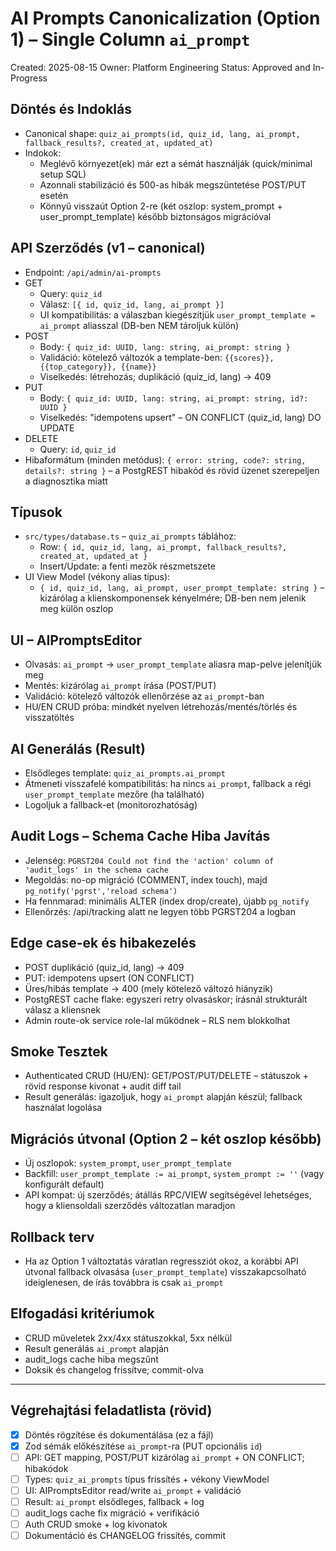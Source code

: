 # AI Prompts Canonicalization (Option 1) – Single Column `ai_prompt`

Created: 2025-08-15
Owner: Platform Engineering
Status: Approved and In-Progress

## Döntés és Indoklás

- Canonical shape: `quiz_ai_prompts(id, quiz_id, lang, ai_prompt, fallback_results?, created_at, updated_at)`
- Indokok:
  - Meglévő környezet(ek) már ezt a sémát használják (quick/minimal setup SQL)
  - Azonnali stabilizáció és 500-as hibák megszüntetése POST/PUT esetén
  - Könnyű visszaút Option 2-re (két oszlop: system_prompt + user_prompt_template) később biztonságos migrációval

## API Szerződés (v1 – canonical)

- Endpoint: `/api/admin/ai-prompts`
- GET
  - Query: `quiz_id`
  - Válasz: `[{ id, quiz_id, lang, ai_prompt }]`
  - UI kompatibilitás: a válaszban kiegészítjük `user_prompt_template = ai_prompt` aliasszal (DB-ben NEM tároljuk külön)
- POST
  - Body: `{ quiz_id: UUID, lang: string, ai_prompt: string }`
  - Validáció: kötelező változók a template-ben: `{{scores}}, {{top_category}}, {{name}}`
  - Viselkedés: létrehozás; duplikáció (quiz_id, lang) → 409
- PUT
  - Body: `{ quiz_id: UUID, lang: string, ai_prompt: string, id?: UUID }`
  - Viselkedés: "idempotens upsert" – ON CONFLICT (quiz_id, lang) DO UPDATE
- DELETE
  - Query: `id`, `quiz_id`
- Hibaformátum (minden metódus): `{ error: string, code?: string, details?: string }` – a PostgREST hibakód és rövid üzenet szerepeljen a diagnosztika miatt

## Típusok

- `src/types/database.ts` – `quiz_ai_prompts` táblához:
  - Row: `{ id, quiz_id, lang, ai_prompt, fallback_results?, created_at, updated_at }`
  - Insert/Update: a fenti mezők részmetszete
- UI View Model (vékony alias típus):
  - `{ id, quiz_id, lang, ai_prompt, user_prompt_template: string }` – kizárólag a klienskomponensek kényelmére; DB-ben nem jelenik meg külön oszlop

## UI – AIPromptsEditor

- Olvasás: `ai_prompt` → `user_prompt_template` aliasra map-pelve jelenítjük meg
- Mentés: kizárólag `ai_prompt` írása (POST/PUT)
- Validáció: kötelező változók ellenőrzése az `ai_prompt`-ban
- HU/EN CRUD próba: mindkét nyelven létrehozás/mentés/törlés és visszatöltés

## AI Generálás (Result)

- Elsődleges template: `quiz_ai_prompts.ai_prompt`
- Átmeneti visszafelé kompatibilitás: ha nincs `ai_prompt`, fallback a régi `user_prompt_template` mezőre (ha található)
- Logoljuk a fallback-et (monitorozhatóság)

## Audit Logs – Schema Cache Hiba Javítás

- Jelenség: `PGRST204 Could not find the 'action' column of 'audit_logs' in the schema cache`
- Megoldás: no-op migráció (COMMENT, index touch), majd `pg_notify('pgrst','reload schema')`
- Ha fennmarad: minimális ALTER (index drop/create), újabb `pg_notify`
- Ellenőrzés: /api/tracking alatt ne legyen több PGRST204 a logban

## Edge case-ek és hibakezelés

- POST duplikáció (quiz_id, lang) → 409
- PUT: idempotens upsert (ON CONFLICT)
- Üres/hibás template → 400 (mely kötelező változó hiányzik)
- PostgREST cache flake: egyszeri retry olvasáskor; írásnál strukturált válasz a kliensnek
- Admin route-ok service role-lal működnek – RLS nem blokkolhat

## Smoke Tesztek

- Authenticated CRUD (HU/EN): GET/POST/PUT/DELETE – státuszok + rövid response kivonat + audit diff tail
- Result generálás: igazoljuk, hogy `ai_prompt` alapján készül; fallback használat logolása

## Migrációs útvonal (Option 2 – két oszlop később)

- Új oszlopok: `system_prompt`, `user_prompt_template`
- Backfill: `user_prompt_template := ai_prompt`, `system_prompt := ''` (vagy konfigurált default)
- API kompat: új szerződés; átállás RPC/VIEW segítségével lehetséges, hogy a kliensoldali szerződés változatlan maradjon

## Rollback terv

- Ha az Option 1 változtatás váratlan regressziót okoz, a korábbi API útvonal fallback olvasása (`user_prompt_template`) visszakapcsolható ideiglenesen, de írás továbbra is csak `ai_prompt`

## Elfogadási kritériumok

- CRUD műveletek 2xx/4xx státuszokkal, 5xx nélkül
- Result generálás `ai_prompt` alapján
- audit_logs cache hiba megszűnt
- Doksik és changelog frissítve; commit-olva

---

## Végrehajtási feladatlista (rövid)

- [x] Döntés rögzítése és dokumentálása (ez a fájl)
- [x] Zod sémák előkészítése `ai_prompt`-ra (PUT opcionális `id`)
- [ ] API: GET mapping, POST/PUT kizárólag `ai_prompt` + ON CONFLICT; hibakódok
- [ ] Types: `quiz_ai_prompts` típus frissítés + vékony ViewModel
- [ ] UI: AIPromptsEditor read/write `ai_prompt` + validáció
- [ ] Result: `ai_prompt` elsődleges, fallback + log
- [ ] audit_logs cache fix migráció + verifikáció
- [ ] Auth CRUD smoke + log kivonatok
- [ ] Dokumentáció és CHANGELOG frissítés, commit
